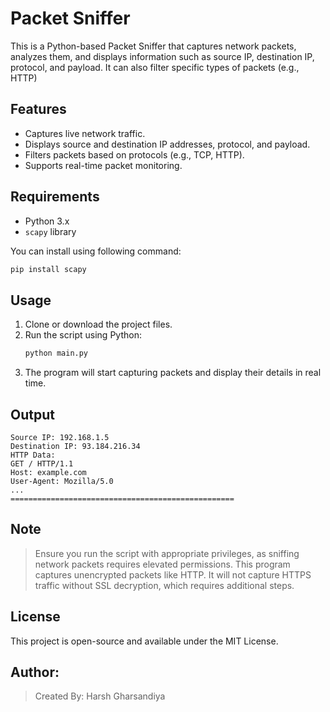 # Packet Sniffer
This is a Python-based Packet Sniffer that captures network packets, analyzes them, and displays information such as source IP, destination IP, protocol, and payload. It can also filter specific types of packets (e.g., HTTP)

## Features
- Captures live network traffic.
- Displays source and destination IP addresses, protocol, and payload.
- Filters packets based on protocols (e.g., TCP, HTTP).
- Supports real-time packet monitoring.

## Requirements
- Python 3.x
- `scapy` library

You can install using following command:
```bash
pip install scapy
```

## Usage  
1. Clone or download the project files.
2. Run the script using Python:
   ```bash
   python main.py
   ```
3. The program will start capturing packets and display their details in real time.

## Output

```
Source IP: 192.168.1.5
Destination IP: 93.184.216.34
HTTP Data:
GET / HTTP/1.1
Host: example.com
User-Agent: Mozilla/5.0
...
==================================================
```

## Note
> Ensure you run the script with appropriate privileges, as sniffing network packets requires elevated permissions.
> This program captures unencrypted packets like HTTP. It will not capture HTTPS traffic without SSL decryption, which requires additional steps.

## License  
This project is open-source and available under the MIT License.

## Author:  
> Created By: Harsh Gharsandiya
